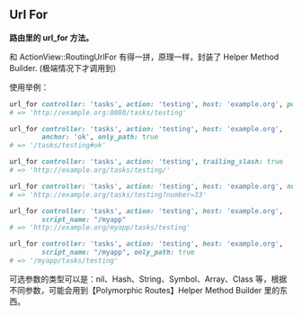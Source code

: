## Url For

**路由里的 url_for 方法。**

和 ActionView::RoutingUrlFor 有得一拼，原理一样，封装了 Helper Method Builder. (极端情况下才调用到)

使用举例：

```ruby
url_for controller: 'tasks', action: 'testing', host: 'example.org', port: '8080'
# => 'http://example.org:8080/tasks/testing'

url_for controller: 'tasks', action: 'testing', host: 'example.org',
        anchor: 'ok', only_path: true
# => '/tasks/testing#ok'

url_for controller: 'tasks', action: 'testing', trailing_slash: true
# => 'http://example.org/tasks/testing/'

url_for controller: 'tasks', action: 'testing', host: 'example.org', number: '33'
# => 'http://example.org/tasks/testing?number=33'

url_for controller: 'tasks', action: 'testing', host: 'example.org',
        script_name: "/myapp"
# => 'http://example.org/myapp/tasks/testing'

url_for controller: 'tasks', action: 'testing', host: 'example.org',
        script_name: "/myapp", only_path: true
# => '/myapp/tasks/testing'
```

可选参数的类型可以是：nil、Hash、String、Symbol、Array、Class 等，根据不同参数，可能会用到【Polymorphic Routes】Helper Method Builder 里的东西。
